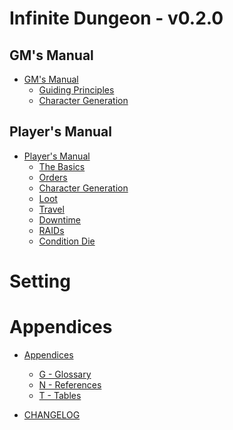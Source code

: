 # Infinite Dungeon - v0.2.0

<!-- toc -->

## GM's Manual

- [GM's Manual](00.%20GM/00.%20The%20Big%20Idea.md)
	- [Guiding Principles](00.%20GM/01.%20Guiding%20Principles.md)
	- [Character Generation](00.%20GM/02.%20Character%20Generation.md)
## Player's Manual

- [Player's Manual](01.%20Players/00.%20The%20Loop.md)
    - [The Basics](01.%20Players/01.%20The%20Basics.md)
    - [Orders](01.%20Players/02.%20Orders.md)
    - [Character Generation](01.%20Players/03.%20Character%20Generation.md)
    - [Loot](01.%20Players/04.%20Loot.md)
    - [Travel](01.%20Players/05.%20Travel.md)
    - [Downtime](01.%20Players/06.%20Downtime.md)
    - [RAIDs](01.%20Players/07.%20Raids.md)
    - [Condition Die](01.%20Players/08.%20Condition%20Die.md)

# Setting

<!-- - [The Time Matrix](Setting/The%20Time%20Matrix.md) -->
# Appendices

- [Appendices](03.%20Appendices/Index.md)
	- [G - Glossary](03.%20Appendices/G%20-%20Glossary.md)
	- [N - References](03.%20Appendices/N%20-%20REFERENCES.md)
	- [T - Tables](03.%20Appendices/T%20-%20Tables.md)

- [CHANGELOG](CHANGELOG.md)